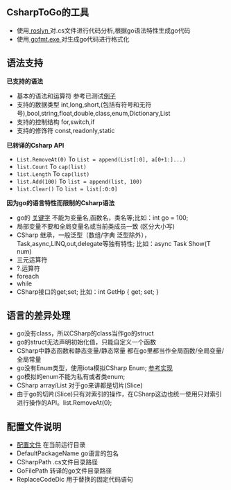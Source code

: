 ## CsharpToGo的工具

* 使用[ roslyn ](https://github.com/dotnet/roslyn)对.cs文件进行代码分析,根据go语法特性生成go代码
* 使用[ gofmt.exe ](https://golang.org/cmd/gofmt/)对生成go代码进行格式化


## 语法支持

**已支持的语法**
* 基本的语法和运算符 参考已测试[例子](https://github.com/zhuxianzhiniko/cs2go/blob/master/cs2go/TestCase/TestClass.cs) 
* 支持的数据类型 int,long,short,(包括有符号和无符号),bool,string,float,double,class,enum,Dictionary,List
* 支持的控制结构 for,switch,if
* 支持的修饰符 const,readonly,static

**已转译的Csharp API**

* `List.RemoveAt(0)` To `List = append(List[:0], a[0+1:]...)`
* `list.Count` To `cap(list)`
* `list.Length` To `cap(list)`
* `list.Add(100)` To `list = append(list, 100)`
* `list.Clear()` To `list = list[:0:0]`



**因为go的语言特性而限制的Csharp语法**

* go的 [关键字](https://github.com/Unknwon/the-way-to-go_ZH_CN/blob/master/eBook/04.1.md) 不能为变量名,函数名，类名等;比如：int go = 100;
* 局部变量不要和全局变量名或当前类成员一致 (区分大小写)
* CSharp 继承，一般泛型（数组/字典 泛型除外），Task,async,LINQ,out,delegate等独有特性; 比如：async Task Show<T>(T num)
* 三元运算符
* ?.运算符
* foreach
* while
* CSharp接口的get;set; 比如：int GetHp { get; set; }

## 语言的差异处理

* go没有class，所以CSharp的class当作go的struct
* go的struct无法声明初始化值，只能自定义一个函数
* CSharp中静态函数和静态变量/静态常量 都在go里都当作全局函数/全局变量/全局常量
* go没有Enum类型，使用iota模拟CSharp Enum; [参考实现](https://studygolang.com/articles/5386)
* go模拟的enum不能为私有或者类enum;
* CSharp array/List 对于go来讲都是切片(Slice)
* 由于go的切片(Slice)只有对索引的操作，在CSharp这边也统一使用只对索引进行操作的API。list.RemoveAt(0);


## 配置文件说明

* [配置文件](https://github.com/zhuxianzhiniko/cs2go/blob/master/cs2go/Config.json) 在当前运行目录
* DefaultPackageName go语言的包名
* CSharpPath .cs文件目录路径
* GoFilePath 转译的go文件目录路径
* ReplaceCodeDic 用于替换的固定代码语句




